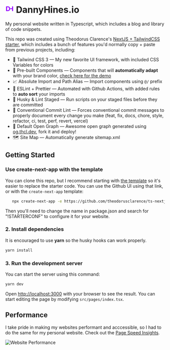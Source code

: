   <h1><img alt="logo" src="/public/favicon/favicon-32x32.png" height="27" width="27">   DannyHines.io</h1>

My personal website written in Typescript, which includes a blog and library of code
snippets.

This repo was created using Theodorus Clarence's
[NextJS + TailwindCSS starter](https://www.codefactor.io/repository/github/theodorusclarence/ts-nextjs-tailwind-starter),
which includes a bunch of features you'd normally copy + paste from previous projects,
including:

- 💨 Tailwind CSS 3 — My new favorite UI framework, with included CSS Variables for colors
- 💎 Pre-built Components — Components that will **automatically adapt** with your brand
  color, [check here for the demo](https://tsnext-tw.thcl.dev/components)
- 📈 Absolute Import and Path Alias — Import components using `@/` prefix
- 📏 ESLint + Prettier — Automated with Github Actions, with added rules to **auto sort**
  your imports
- 🐶 Husky & Lint Staged — Run scripts on your staged files before they are committed
- 🤖 Conventional Commit Lint — Forces conventional commit messages to properly document
  every change you make (feat, fix, docs, chore, style, refactor, ci, test, perf, revert,
  vercel)
- 👀 Default Open Graph — Awesome open graph generated using
  [og.thcl.dev](https://github.com/theodorusclarence/og), fork it and deploy!
- 🗺 Site Map — Automatically generate sitemap.xml

## Getting Started

### Use create-next-app with the template

You can clone this repo, but I recommend starting with
[the template](https://www.codefactor.io/repository/github/theodorusclarence/ts-nextjs-tailwind-starter)
so it's easier to replace the starter code. You can use the Github UI using that link, or
with the `create-next-app` template:

```bash
   npx create-next-app -e https://github.com/theodorusclarence/ts-nextjs-tailwind-starter project-name
```

Then you'll need to change the name in package.json and search for "!STARTERCONF" to
configure it for your website.

### 2. Install dependencies

It is encouraged to use **yarn** so the husky hooks can work properly.

```bash
yarn install
```

### 3. Run the development server

You can start the server using this command:

```bash
yarn dev
```

Open [http://localhost:3000](http://localhost:3000) with your browser to see the result. You
can start editing the page by modifying `src/pages/index.tsx`.

## Performance

I take pride in making my websites performant and acccessible, so I had to do the same for my personal website. Check out the [Page Speed Insights](https://pagespeed.web.dev/report?url=https%3A%2F%2Fdannyhines.io%2F&form_factor=desktop).

![Website Performance](https://res.cloudinary.com/dannyhines/image/upload/v1667869441/dannyhines.io/website-performance.png)
